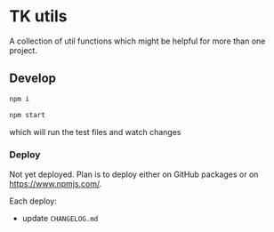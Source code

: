 # TK utils

A collection of util functions which might be helpful for more than one project.

## Develop

```sh
npm i
```

```sh
npm start
```

which will run the test files and watch changes

### Deploy

Not yet deployed. Plan is to deploy either on GitHub packages or on https://www.npmjs.com/.

Each deploy:

-   update `CHANGELOG.md`
